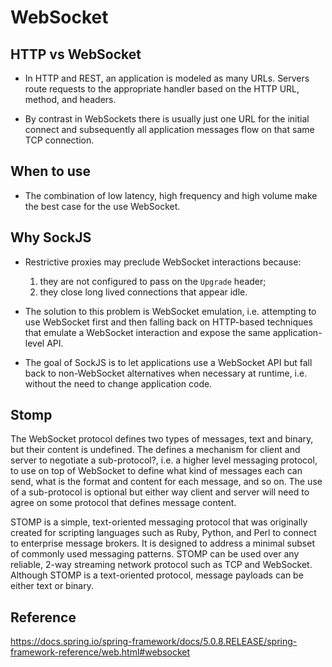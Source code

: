 # WebSocket

## HTTP vs WebSocket
* In HTTP and REST, an application is modeled as many URLs. Servers route requests to the appropriate handler based on the HTTP URL, method, and headers.

* By contrast in WebSockets there is usually just one URL for the initial connect and subsequently all application messages flow on that same TCP connection.

## When to use

* The combination of low latency, high frequency and high volume make the best case for the use WebSocket.

## Why SockJS

* Restrictive proxies may preclude WebSocket interactions because:
    1. they are not configured to pass on the `Upgrade` header;
    2. they close long lived connections that appear idle.
    
* The solution to this problem is WebSocket emulation, i.e. attempting to use WebSocket first and then falling back on HTTP-based techniques that emulate a WebSocket interaction and expose the same application-level API.

* The goal of SockJS is to let applications use a WebSocket API but fall back to non-WebSocket alternatives when necessary at runtime, i.e. without the need to change application code.

## Stomp

The WebSocket protocol defines two types of messages, text and binary, but their content is undefined. The defines a mechanism for client and server to negotiate a sub-protocol?, i.e. a higher level messaging protocol, to use on top of WebSocket to define what kind of messages each can send, what is the format and content for each message, and so on. The use of a sub-protocol is optional but either way client and server will need to agree on some protocol that defines message content.

STOMP is a simple, text-oriented messaging protocol that was originally created for scripting languages such as Ruby, Python, and Perl to connect to enterprise message brokers. It is designed to address a minimal subset of commonly used messaging patterns. STOMP can be used over any reliable, 2-way streaming network protocol such as TCP and WebSocket. Although STOMP is a text-oriented protocol, message payloads can be either text or binary.

## Reference

https://docs.spring.io/spring-framework/docs/5.0.8.RELEASE/spring-framework-reference/web.html#websocket